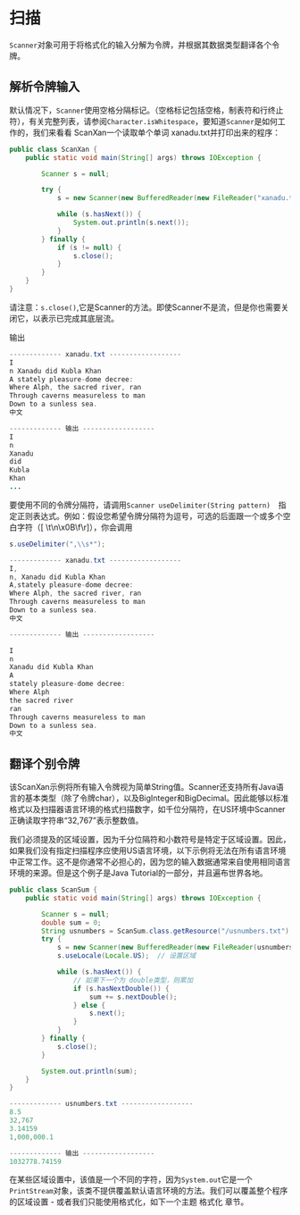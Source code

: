 # 扫描
`Scanner`对象可用于将格式化的输入分解为令牌，并根据其数据类型翻译各个令牌。

## 解析令牌输入
默认情况下，`Scanner`使用空格分隔标记。（空格标记包括空格，制表符和行终止符），有关完整列表，请参阅`Character.isWhitespace`，要知道`Scanner`是如何工作的，我们来看看 ScanXan一个读取单个单词 xanadu.txt并打印出来的程序：

```java
public class ScanXan {
    public static void main(String[] args) throws IOException {

        Scanner s = null;

        try {
            s = new Scanner(new BufferedReader(new FileReader("xanadu.txt")));

            while (s.hasNext()) {
                System.out.println(s.next());
            }
        } finally {
            if (s != null) {
                s.close();
            }
        }
    }
}
```
请注意：`s.close()`,它是Scanner的方法。即使Scanner不是流，但是你也需要关闭它，以表示已完成其底层流。

输出
```java
------------- xanadu.txt ------------------
I
n Xanadu did Kubla Khan
A stately pleasure-dome decree:
Where Alph, the sacred river, ran
Through caverns measureless to man
Down to a sunless sea.
中文

------------- 输出 ------------------
I
n
Xanadu
did
Kubla
Khan
...
```

要使用不同的令牌分隔符，请调用`Scanner useDelimiter(String pattern)  `指定正则表达式。例如：假设您希望令牌分隔符为逗号，可选的后面跟一个或多个空白字符（[ \t\n\x0B\f\r]），你会调用
```java
s.useDelimiter(",\\s*");
```

```java
------------- xanadu.txt ------------------
I,
n, Xanadu did Kubla Khan
A,stately pleasure-dome decree:
Where Alph, the sacred river, ran
Through caverns measureless to man
Down to a sunless sea.
中文

------------- 输出 ------------------

I
n
Xanadu did Kubla Khan
A
stately pleasure-dome decree:
Where Alph
the sacred river
ran
Through caverns measureless to man
Down to a sunless sea.
中文
```

## 翻译个别令牌
该ScanXan示例将所有输入令牌视为简单String值。Scanner还支持所有Java语言的基本类型（除了令牌char），以及BigInteger和BigDecimal。因此能够以标准格式以及扫描器语言环境的格式扫描数字，如千位分隔符，在US环境中Scanner正确读取字符串“32,767”表示整数值。

我们必须提及的区域设置，因为千分位隔符和小数符号是特定于区域设置。因此，如果我们没有指定扫描程序应使用US语言环境，以下示例将无法在所有语言环境中正常工作。这不是你通常不必担心的，因为您的输入数据通常来自使用相同语言环境的来源。但是这个例子是Java Tutorial的一部分，并且遍布世界各地。

```java
public class ScanSum {
    public static void main(String[] args) throws IOException {

        Scanner s = null;
        double sum = 0;
        String usnumbers = ScanSum.class.getResource("/usnumbers.txt").getFile();
        try {
            s = new Scanner(new BufferedReader(new FileReader(usnumbers)));
            s.useLocale(Locale.US);  // 设置区域

            while (s.hasNext()) {
                // 如果下一个为 double类型，则累加
                if (s.hasNextDouble()) {
                    sum += s.nextDouble();
                } else {
                    s.next();
                }
            }
        } finally {
            s.close();
        }

        System.out.println(sum);
    }
}
```

```java
------------- usnumbers.txt ------------------
8.5
32,767
3.14159
1,000,000.1

------------- 输出 ------------------
1032778.74159

```
在某些区域设置中，该值是一个不同的字符，因为`System.out`它是一个`PrintStream`对象，该类不提供覆盖默认语言环境的方法。我们可以覆盖整个程序的区域设置 - 或者我们只能使用格式化，如下一个主题 格式化 章节。
